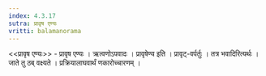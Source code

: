 ```yaml
---
index: 4.3.17
sutra: प्रावृष एण्यः
vritti: balamanorama
---
```


<<प्रावृष एण्यः>> - प्रावृष एण्यः । ऋत्वणोऽपवादः । प्रावृषेण्य इति । प्रावृट्-वर्पर्तुः । तत्र भवादिरित्यर्थः । जाते तु ठब् वक्ष्यते । प्रक्रियालाघवार्थं णकारोच्चारणम् । 
